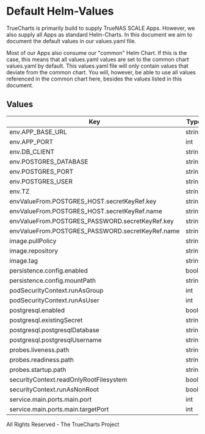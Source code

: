 # Default Helm-Values

TrueCharts is primarily build to supply TrueNAS SCALE Apps.
However, we also supply all Apps as standard Helm-Charts. In this document we aim to document the default values in our values.yaml file.

Most of our Apps also consume our "common" Helm Chart.
If this is the case, this means that all values.yaml values are set to the common chart values.yaml by default. This values.yaml file will only contain values that deviate from the common chart.
You will, however, be able to use all values referenced in the common chart here, besides the values listed in this document.

## Values

| Key | Type | Default | Description |
|-----|------|---------|-------------|
| env.APP_BASE_URL | string | `"http://localhost:22300"` |  |
| env.APP_PORT | int | `22300` |  |
| env.DB_CLIENT | string | `"pg"` |  |
| env.POSTGRES_DATABASE | string | `"{{ .Values.postgresql.postgresqlDatabase }}"` |  |
| env.POSTGRES_PORT | string | `"5432"` |  |
| env.POSTGRES_USER | string | `"{{ .Values.postgresql.postgresqlUsername }}"` |  |
| env.TZ | string | `"UTC"` |  |
| envValueFrom.POSTGRES_HOST.secretKeyRef.key | string | `"plainhost"` |  |
| envValueFrom.POSTGRES_HOST.secretKeyRef.name | string | `"dbcreds"` |  |
| envValueFrom.POSTGRES_PASSWORD.secretKeyRef.key | string | `"postgresql-password"` |  |
| envValueFrom.POSTGRES_PASSWORD.secretKeyRef.name | string | `"dbcreds"` |  |
| image.pullPolicy | string | `"IfNotPresent"` |  |
| image.repository | string | `"tccr.io/truecharts/joplin-server"` |  |
| image.tag | string | `"v2.7.3@sha256:a664f072622f9ceb4c751c2c6b57e3a8b856cf6c543dc6eb4e97e9dabb587b62"` |  |
| persistence.config.enabled | bool | `true` |  |
| persistence.config.mountPath | string | `"/config"` |  |
| podSecurityContext.runAsGroup | int | `0` |  |
| podSecurityContext.runAsUser | int | `0` |  |
| postgresql.enabled | bool | `true` |  |
| postgresql.existingSecret | string | `"dbcreds"` |  |
| postgresql.postgresqlDatabase | string | `"joplin"` |  |
| postgresql.postgresqlUsername | string | `"joplin"` |  |
| probes.liveness.path | string | `"/api/ping"` |  |
| probes.readiness.path | string | `"/api/ping"` |  |
| probes.startup.path | string | `"/api/ping"` |  |
| securityContext.readOnlyRootFilesystem | bool | `false` |  |
| securityContext.runAsNonRoot | bool | `false` |  |
| service.main.ports.main.port | int | `22300` |  |
| service.main.ports.main.targetPort | int | `22300` |  |

All Rights Reserved - The TrueCharts Project
